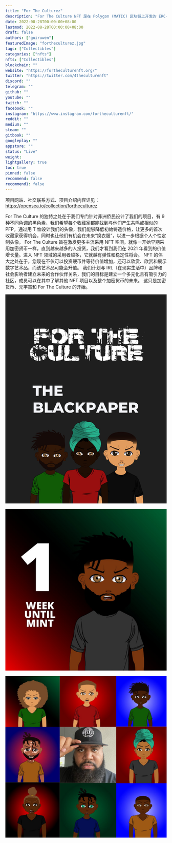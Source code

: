 ```yaml
---
title: "For The Culturez"
description: "For The Culture NFT 是在 Polygon (MATIC) 区块链上开发的 ERC-721 代币。"
date: 2022-08-28T00:00:00+08:00
lastmod: 2022-08-28T00:00:00+08:00
draft: false
authors: ["guiruwen"]
featuredImage: "fortheculturez.jpg"
tags: ["Collectibles"]
categories: ["nfts"]
nfts: ["Collectibles"]
blockchain: ""
website: "https://fortheculturenft.org/"
twitter: "https://twitter.com/4theculturenft"
discord: ""
telegram: ""
github: ""
youtube: ""
twitch: ""
facebook: ""
instagram: "https://www.instagram.com/fortheculturenft/"
reddit: ""
medium: ""
steam: ""
gitbook: ""
googleplay: ""
appstore: ""
status: "Live"
weight: 
lightgallery: true
toc: true
pinned: false
recommend: false
recommend1: false
---
```

项目网站、社交联系方式、项目介绍内容详见：https://opensea.io/collection/fortheculturez

For The Culture 的独特之处在于我们专门针对非洲侨民设计了我们的项目，有 9 种不同色调的黑色素，我们希望每个收藏家都能找到与他们产生共鸣或相似的 PFP。通过用 T 恤设计我们的头像，我们能够降低初始铸造价格，让更多的首次收藏家获得机会，同时也让他们有机会在未来“换衣服”，以进一步根据个人个性定制头像。 
For The Culture 旨在激发更多主流采用 NFT 空间。就像一开始早期采用加密货币一样，直到越来越多的人投资，我们才看到我们在 2021 年看到的价值增长量。进入 NFT 领域的采用者越多，它就越有弹性和稳定性将会。 
NFT 的伟大之处在于，您现在不仅可以投资硬币并等待价值增加，还可以欣赏、欣赏和展示数字艺术品，而该艺术品可能会升值。 
我们计划与 IRL（在现实生活中）品牌和社会影响者建立未来的合作伙伴关系，我们的目标是建立一个多元化且有吸引力的社区，成员可以在其中了解其他 NFT 项目以及整个加密货币的未来。
这只是加密货币、元宇宙和 For The Culture 的开始。

![nft](01.jpg)

![nft](02.jpg)

![nft](03.jpg)

